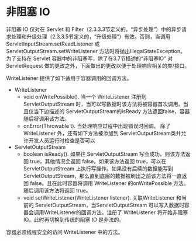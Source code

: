 非阻塞 IO
====

非阻塞 IO 仅对在 Servlet 和 Filter（2.3.3.3节定义的，“异步处理”）中的异步请求处理和升级处理（2.3.3.5节定义的，“升级处理”）有效。否则，当调用 ServletInputStream.setReadListener 或ServletOutputStream.setWriteListener 方法时将抛出IllegalStateException。为了支持在 Servlet 容器中的非阻塞写，除了在3.7节描述的“非阻塞IO” 对 ServletRequest 做的更改之外，下面做出的更改以便于处理响应相关的类/接口。

WriteListener 提供了如下适用于容器调用的回调方法。

* WriteListener
  * void onWritePossible(). 当一个 WriteListener 注册到ServletOutputStream 时，当可以写数据时该方法将被容器首次调用。当且仅当下边描述的 ServletOutputStream的isReady 方法返回false，容器随后将调用该方法。
  * onError(Throwable t). 当处理响应过程中出现错误时回调。
除了 WriteListener 外，还有如下方法被添加到 ServletOutputStream类并允许开发人员运行时检查是否可以
* ServletOutputStream
  * boolean isReady(). 如果往 ServletOutputStream 写会成功，则该方法返回 true，其他情况会返回 false。如果该方法返回 true，可以在 ServletOutputStream 上执行写操作。如果没有后续的数据能写到 ServletOutputStream，那么直到底层的数据被刷出之前该方法将一直返回 false。且在此时容器将调用 WriteListener 的onWritePossible 方法。随后调用该方法将返回 true。
  * void setWriteListener(WriteListener listener). 关联WriteListener 和当前的 ServletOutputStream，当ServletOutputStream 可以写入数据时容器会调用WriteListener的回调方法。注册了 WriteListener 将开始非阻塞IO。此时再切换到传统的阻塞 IO 是非法的。
  
容器必须线程安全的访问 WriteListener 中的方法。
